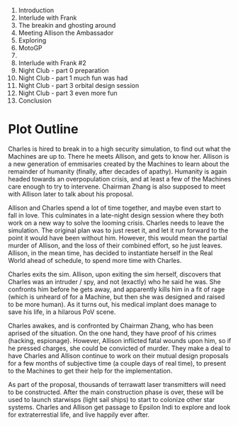
1. Introduction
2. Interlude with Frank
3. The breakin and ghosting around
4. Meeting Allison the Ambassador
5. Exploring
5. MotoGP
6. 
7. Interlude with Frank #2
8. Night Club - part 0
    preparation
8. Night Club - part 1
    much fun was had
8. Night Club - part 3
    orbital design session
8. Night Club - part 3
    even more fun
9. Conclusion

Plot Outline
============

Charles is hired to break in to a high security simulation, to find
out what the Machines are up to.  There he meets Allison, and gets to
know her.  Allison is a new generation of emmisaries created by the
Machines to learn about the remainder of humanity (finally, after
decades of apathy).  Humanity is again headed towards an
overpopulation crisis, and at least a few of the Machines care enough
to try to intervene.  Chairman Zhang is also supposed to meet with
Allison later to talk about his proposal.

Allison and Charles spend a lot of time together, and maybe even start
to fall in love.  This culminates in a late-night design session where
they both work on a new way to solve the looming crisis.  Charles
needs to leave the simulation.  The original plan was to just reset
it, and let it run forward to the point it would have been without
him.  However, this would mean the partial murder of Allison, and the
loss of their combined effort, so he just leaves.  Allison, in the
mean time, has decided to instantiate herself in the Real World ahead
of schedule, to spend more time with Charles.

Charles exits the sim.  Allison, upon exiting the sim herself,
discovers that Charles was an intruder / spy, and not (exactly) who he
said he was.  She confronts him before he gets away, and apparently
kills him in a fit of rage (which is unheard of for a Machine, but
then she was designed and raised to be more human).  As it turns out,
his medical implant does manage to save his life, in a hilarous PoV
scene.

Charles awakes, and is confronted by Chairman Zhang, who has been
aprised of the situation.  On the one hand, they have proof of his
crimes (hacking, espionage).  However, Allison inflicted fatal wounds
upon him, so if he pressed charges, she could be convicted of murder.
They make a deal to have Charles and Allison continue to work on their
mutual design proposals for a few months of subjective time (a couple
days of real time), to present to the Machines to get their help for
the implementation.

As part of the proposal, thousands of terrawatt laser transmitters will
need to be constructed.  After the main construction phase is over,
these will be used to launch starwisps (light sail ships) to start to
colonize other star systems.  Charles and Allison get passage to
Epsilon Indi to explore and look for extraterrestial life, and live
happily ever after.

